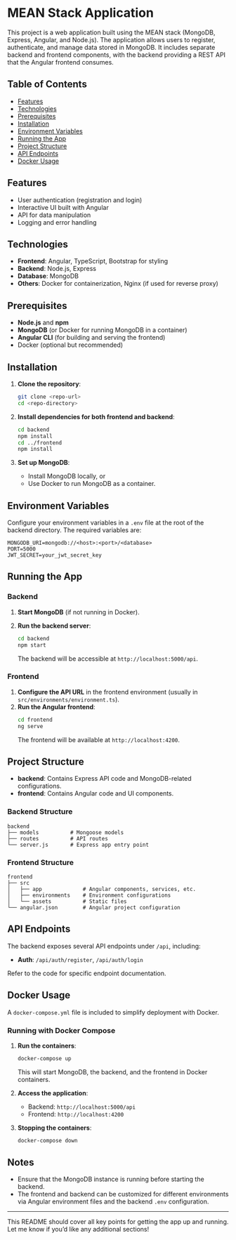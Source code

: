 

# MEAN Stack Application

This project is a web application built using the MEAN stack (MongoDB, Express, Angular, and Node.js). The application allows users to register, authenticate, and manage data stored in MongoDB. It includes separate backend and frontend components, with the backend providing a REST API that the Angular frontend consumes.

## Table of Contents

- [Features](#features)
- [Technologies](#technologies)
- [Prerequisites](#prerequisites)
- [Installation](#installation)
- [Environment Variables](#environment-variables)
- [Running the App](#running-the-app)
- [Project Structure](#project-structure)
- [API Endpoints](#api-endpoints)
- [Docker Usage](#docker-usage)

## Features

- User authentication (registration and login)
- Interactive UI built with Angular
- API for data manipulation
- Logging and error handling

## Technologies

- **Frontend**: Angular, TypeScript, Bootstrap for styling
- **Backend**: Node.js, Express
- **Database**: MongoDB
- **Others**: Docker for containerization, Nginx (if used for reverse proxy)

## Prerequisites

- **Node.js** and **npm**
- **MongoDB** (or Docker for running MongoDB in a container)
- **Angular CLI** (for building and serving the frontend)
- Docker (optional but recommended)

## Installation

1. **Clone the repository**:
   ```bash
   git clone <repo-url>
   cd <repo-directory>
   ```

2. **Install dependencies for both frontend and backend**:
   ```bash
   cd backend
   npm install
   cd ../frontend
   npm install
   ```

3. **Set up MongoDB**:
   - Install MongoDB locally, or
   - Use Docker to run MongoDB as a container.

## Environment Variables

Configure your environment variables in a `.env` file at the root of the backend directory. The required variables are:

```plaintext
MONGODB_URI=mongodb://<host>:<port>/<database>
PORT=5000
JWT_SECRET=your_jwt_secret_key
```

## Running the App

### Backend

1. **Start MongoDB** (if not running in Docker).
2. **Run the backend server**:
   ```bash
   cd backend
   npm start
   ```

   The backend will be accessible at `http://localhost:5000/api`.

### Frontend

1. **Configure the API URL** in the frontend environment (usually in `src/environments/environment.ts`).
2. **Run the Angular frontend**:
   ```bash
   cd frontend
   ng serve
   ```
   The frontend will be available at `http://localhost:4200`.

## Project Structure

- **backend**: Contains Express API code and MongoDB-related configurations.
- **frontend**: Contains Angular code and UI components.

### Backend Structure

```plaintext
backend
├── models          # Mongoose models
├── routes          # API routes
└── server.js       # Express app entry point
```

### Frontend Structure

```plaintext
frontend
├── src
│   ├── app             # Angular components, services, etc.
│   ├── environments    # Environment configurations
│   └── assets          # Static files
└── angular.json        # Angular project configuration
```

## API Endpoints

The backend exposes several API endpoints under `/api`, including:

- **Auth**: `/api/auth/register`, `/api/auth/login`

Refer to the code for specific endpoint documentation.

## Docker Usage

A `docker-compose.yml` file is included to simplify deployment with Docker.

### Running with Docker Compose

1. **Run the containers**:
   ```bash
   docker-compose up
   ```

   This will start MongoDB, the backend, and the frontend in Docker containers.

2. **Access the application**:
   - Backend: `http://localhost:5000/api`
   - Frontend: `http://localhost:4200`

3. **Stopping the containers**:
   ```bash
   docker-compose down
   ```

## Notes

- Ensure that the MongoDB instance is running before starting the backend.
- The frontend and backend can be customized for different environments via Angular environment files and the backend `.env` configuration.

---

This README should cover all key points for getting the app up and running. Let me know if you’d like any additional sections!
